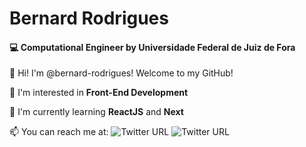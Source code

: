# Bernard Rodrigues

#### 💻  Computational Engineer by Universidade Federal de Juiz de Fora

👋 Hi! I'm @bernard-rodrigues! Welcome to my GitHub!

👀 I'm interested in **Front-End Development**

🌱 I'm currently learning **ReactJS** and **Next**

📫 You can reach me at:
![Twitter URL](https://img.shields.io/twitter/url?label=bernard_clint&logo=Twitter&style=social&url=https://twitter.com/bernard_clint)
![Twitter URL](https://img.shields.io/twitter/url?label=bernard-rodrigues&logo=LinkedIn&style=social&url=https%3A%2F%2Fwww.linkedin.com%2Fin%2Fbernard-rodrigues%2F)
